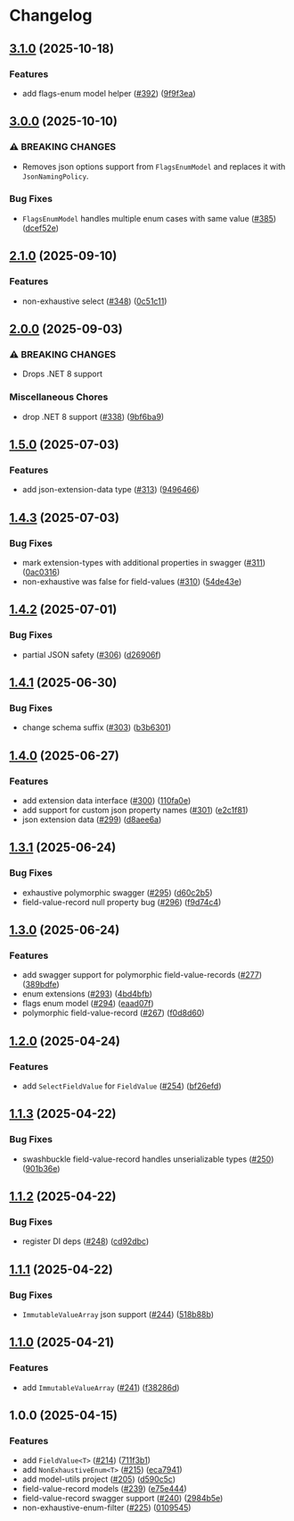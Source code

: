 # Changelog

## [3.1.0](https://github.com/Altinn/altinn-authorization-utils/compare/Altinn.Authorization.ModelUtils-v3.0.0...Altinn.Authorization.ModelUtils-v3.1.0) (2025-10-18)


### Features

* add flags-enum model helper ([#392](https://github.com/Altinn/altinn-authorization-utils/issues/392)) ([9f9f3ea](https://github.com/Altinn/altinn-authorization-utils/commit/9f9f3ea3760c890f6dfd826b91befbdf30e915e9))

## [3.0.0](https://github.com/Altinn/altinn-authorization-utils/compare/Altinn.Authorization.ModelUtils-v2.1.0...Altinn.Authorization.ModelUtils-v3.0.0) (2025-10-10)


### ⚠ BREAKING CHANGES

* Removes json options support from `FlagsEnumModel` and replaces it with `JsonNamingPolicy`.

### Bug Fixes

* `FlagsEnumModel` handles multiple enum cases with same value ([#385](https://github.com/Altinn/altinn-authorization-utils/issues/385)) ([dcef52e](https://github.com/Altinn/altinn-authorization-utils/commit/dcef52edad8ac13e9d1b8af8d90673f6419165f0))

## [2.1.0](https://github.com/Altinn/altinn-authorization-utils/compare/Altinn.Authorization.ModelUtils-v2.0.0...Altinn.Authorization.ModelUtils-v2.1.0) (2025-09-10)


### Features

* non-exhaustive select ([#348](https://github.com/Altinn/altinn-authorization-utils/issues/348)) ([0c51c11](https://github.com/Altinn/altinn-authorization-utils/commit/0c51c11387c492c6ddf9e9c4c4e4fe7ffa50124f))

## [2.0.0](https://github.com/Altinn/altinn-authorization-utils/compare/Altinn.Authorization.ModelUtils-v1.5.0...Altinn.Authorization.ModelUtils-v2.0.0) (2025-09-03)


### ⚠ BREAKING CHANGES

* Drops .NET 8 support

### Miscellaneous Chores

* drop .NET 8 support ([#338](https://github.com/Altinn/altinn-authorization-utils/issues/338)) ([9bf6ba9](https://github.com/Altinn/altinn-authorization-utils/commit/9bf6ba91a57f9520cedd9611cb4a15b130903df3))

## [1.5.0](https://github.com/Altinn/altinn-authorization-utils/compare/Altinn.Authorization.ModelUtils-v1.4.3...Altinn.Authorization.ModelUtils-v1.5.0) (2025-07-03)


### Features

* add json-extension-data type ([#313](https://github.com/Altinn/altinn-authorization-utils/issues/313)) ([9496466](https://github.com/Altinn/altinn-authorization-utils/commit/9496466cf34c28f9f622e2abcf5024af829a7ad3))

## [1.4.3](https://github.com/Altinn/altinn-authorization-utils/compare/Altinn.Authorization.ModelUtils-v1.4.2...Altinn.Authorization.ModelUtils-v1.4.3) (2025-07-03)


### Bug Fixes

* mark extension-types with additional properties in swagger ([#311](https://github.com/Altinn/altinn-authorization-utils/issues/311)) ([0ac0316](https://github.com/Altinn/altinn-authorization-utils/commit/0ac0316cd7bfb80c886e1d1923c3546e130acf3f))
* non-exhaustive was false for field-values ([#310](https://github.com/Altinn/altinn-authorization-utils/issues/310)) ([54de43e](https://github.com/Altinn/altinn-authorization-utils/commit/54de43e37653e68d8dc5d63269ac1200725896ca))

## [1.4.2](https://github.com/Altinn/altinn-authorization-utils/compare/Altinn.Authorization.ModelUtils-v1.4.1...Altinn.Authorization.ModelUtils-v1.4.2) (2025-07-01)


### Bug Fixes

* partial JSON safety ([#306](https://github.com/Altinn/altinn-authorization-utils/issues/306)) ([d26906f](https://github.com/Altinn/altinn-authorization-utils/commit/d26906f3c835257e892b76e511e83542a0206f22))

## [1.4.1](https://github.com/Altinn/altinn-authorization-utils/compare/Altinn.Authorization.ModelUtils-v1.4.0...Altinn.Authorization.ModelUtils-v1.4.1) (2025-06-30)


### Bug Fixes

* change schema suffix ([#303](https://github.com/Altinn/altinn-authorization-utils/issues/303)) ([b3b6301](https://github.com/Altinn/altinn-authorization-utils/commit/b3b6301fa8fdf34daa013342b9f184feed5b3e2f))

## [1.4.0](https://github.com/Altinn/altinn-authorization-utils/compare/Altinn.Authorization.ModelUtils-v1.3.1...Altinn.Authorization.ModelUtils-v1.4.0) (2025-06-27)


### Features

* add extension data interface ([#300](https://github.com/Altinn/altinn-authorization-utils/issues/300)) ([110fa0e](https://github.com/Altinn/altinn-authorization-utils/commit/110fa0e5910a9184d169545ab0b98aa22b03e081))
* add support for custom json property names ([#301](https://github.com/Altinn/altinn-authorization-utils/issues/301)) ([e2c1f81](https://github.com/Altinn/altinn-authorization-utils/commit/e2c1f8165d99cd031eb004b848bec5d9bc7310f1))
* json extension data ([#299](https://github.com/Altinn/altinn-authorization-utils/issues/299)) ([d8aee6a](https://github.com/Altinn/altinn-authorization-utils/commit/d8aee6a8f1853d11c6041930708df8269f267f7c))

## [1.3.1](https://github.com/Altinn/altinn-authorization-utils/compare/Altinn.Authorization.ModelUtils-v1.3.0...Altinn.Authorization.ModelUtils-v1.3.1) (2025-06-24)


### Bug Fixes

* exhaustive polymorphic swagger ([#295](https://github.com/Altinn/altinn-authorization-utils/issues/295)) ([d60c2b5](https://github.com/Altinn/altinn-authorization-utils/commit/d60c2b5c923435ad2d805ffb74ece8b17adae160))
* field-value-record null property bug ([#296](https://github.com/Altinn/altinn-authorization-utils/issues/296)) ([f9d74c4](https://github.com/Altinn/altinn-authorization-utils/commit/f9d74c49cf534718db4ba076e8b2554958cd8516))

## [1.3.0](https://github.com/Altinn/altinn-authorization-utils/compare/Altinn.Authorization.ModelUtils-v1.2.0...Altinn.Authorization.ModelUtils-v1.3.0) (2025-06-24)


### Features

* add swagger support for polymorphic field-value-records ([#277](https://github.com/Altinn/altinn-authorization-utils/issues/277)) ([389bdfe](https://github.com/Altinn/altinn-authorization-utils/commit/389bdfef6f716861e9aefbf2e50b362a9708c30c))
* enum extensions ([#293](https://github.com/Altinn/altinn-authorization-utils/issues/293)) ([4bd4bfb](https://github.com/Altinn/altinn-authorization-utils/commit/4bd4bfbcda13184582aedcd723d985f5f3f8083f))
* flags enum model ([#294](https://github.com/Altinn/altinn-authorization-utils/issues/294)) ([eaad07f](https://github.com/Altinn/altinn-authorization-utils/commit/eaad07f0f47b5f3f79f1358e6c00383c4e83c072))
* polymorphic field-value-record ([#267](https://github.com/Altinn/altinn-authorization-utils/issues/267)) ([f0d8d60](https://github.com/Altinn/altinn-authorization-utils/commit/f0d8d600bae21f97e302e71252cc817a48e7bea7))

## [1.2.0](https://github.com/Altinn/altinn-authorization-utils/compare/Altinn.Authorization.ModelUtils-v1.1.3...Altinn.Authorization.ModelUtils-v1.2.0) (2025-04-24)


### Features

* add `SelectFieldValue` for `FieldValue` ([#254](https://github.com/Altinn/altinn-authorization-utils/issues/254)) ([bf26efd](https://github.com/Altinn/altinn-authorization-utils/commit/bf26efd9c3e39f32265fe84b49cbce0aa07ace34))

## [1.1.3](https://github.com/Altinn/altinn-authorization-utils/compare/Altinn.Authorization.ModelUtils-v1.1.2...Altinn.Authorization.ModelUtils-v1.1.3) (2025-04-22)


### Bug Fixes

* swashbuckle field-value-record handles unserializable types ([#250](https://github.com/Altinn/altinn-authorization-utils/issues/250)) ([901b36e](https://github.com/Altinn/altinn-authorization-utils/commit/901b36ec8d05eccbe1fe6d77c1652ac17b757726))

## [1.1.2](https://github.com/Altinn/altinn-authorization-utils/compare/Altinn.Authorization.ModelUtils-v1.1.1...Altinn.Authorization.ModelUtils-v1.1.2) (2025-04-22)


### Bug Fixes

* register DI deps ([#248](https://github.com/Altinn/altinn-authorization-utils/issues/248)) ([cd92dbc](https://github.com/Altinn/altinn-authorization-utils/commit/cd92dbcbe89165cbdcbaaebc5e55c57031fa1aae))

## [1.1.1](https://github.com/Altinn/altinn-authorization-utils/compare/Altinn.Authorization.ModelUtils-v1.1.0...Altinn.Authorization.ModelUtils-v1.1.1) (2025-04-22)


### Bug Fixes

* `ImmutableValueArray` json support ([#244](https://github.com/Altinn/altinn-authorization-utils/issues/244)) ([518b88b](https://github.com/Altinn/altinn-authorization-utils/commit/518b88bc78cfbdbef965a3741814502db87ae3c4))

## [1.1.0](https://github.com/Altinn/altinn-authorization-utils/compare/Altinn.Authorization.ModelUtils-v1.0.0...Altinn.Authorization.ModelUtils-v1.1.0) (2025-04-21)


### Features

* add `ImmutableValueArray` ([#241](https://github.com/Altinn/altinn-authorization-utils/issues/241)) ([f38286d](https://github.com/Altinn/altinn-authorization-utils/commit/f38286daf817c36b68d0e6a6c04aa87e9654d9dd))

## 1.0.0 (2025-04-15)


### Features

* add `FieldValue<T>` ([#214](https://github.com/Altinn/altinn-authorization-utils/issues/214)) ([711f3b1](https://github.com/Altinn/altinn-authorization-utils/commit/711f3b11f80f088dd6b9ee003d3ff941ff2820ae))
* add `NonExhaustiveEnum<T>` ([#215](https://github.com/Altinn/altinn-authorization-utils/issues/215)) ([eca7941](https://github.com/Altinn/altinn-authorization-utils/commit/eca794191a057c9461e2907b8779459b70ce1e04))
* add model-utils project ([#205](https://github.com/Altinn/altinn-authorization-utils/issues/205)) ([d590c5c](https://github.com/Altinn/altinn-authorization-utils/commit/d590c5c7d47c08a2fd894577d5640609dc5e51d7))
* field-value-record models ([#239](https://github.com/Altinn/altinn-authorization-utils/issues/239)) ([e75e444](https://github.com/Altinn/altinn-authorization-utils/commit/e75e444ffeaaac922a84509624a306d456050f62))
* field-value-record swagger support ([#240](https://github.com/Altinn/altinn-authorization-utils/issues/240)) ([2984b5e](https://github.com/Altinn/altinn-authorization-utils/commit/2984b5e493dd10a915f21875e119d8afed22a7c7))
* non-exhaustive-enum-filter ([#225](https://github.com/Altinn/altinn-authorization-utils/issues/225)) ([0109545](https://github.com/Altinn/altinn-authorization-utils/commit/0109545a6a3352383c27156c12b5b2ecf6acd348))
